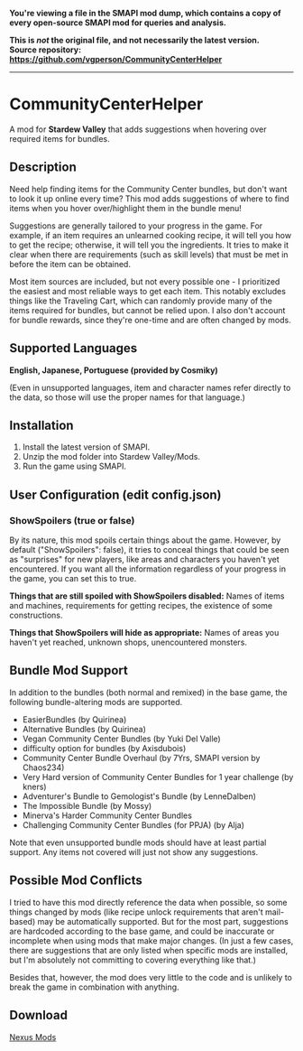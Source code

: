 **You're viewing a file in the SMAPI mod dump, which contains a copy of every open-source SMAPI mod
for queries and analysis.**

**This is _not_ the original file, and not necessarily the latest version.**  
**Source repository: https://github.com/vgperson/CommunityCenterHelper**

----

# CommunityCenterHelper
A mod for **Stardew Valley** that adds suggestions when hovering over required items for bundles.

## Description

Need help finding items for the Community Center bundles, but don't want to look it up online every time? This mod adds suggestions of where to find items when you hover over/highlight them in the bundle menu!

Suggestions are generally tailored to your progress in the game. For example, if an item requires an unlearned cooking recipe, it will tell you how to get the recipe; otherwise, it will tell you the ingredients. It tries to make it clear when there are requirements (such as skill levels) that must be met in before the item can be obtained.

Most item sources are included, but not every possible one - I prioritized the easiest and most reliable ways to get each item. This notably excludes things like the Traveling Cart, which can randomly provide many of the items required for bundles, but cannot be relied upon. I also don't account for bundle rewards, since they're one-time and are often changed by mods.

## Supported Languages

**English, Japanese, Portuguese (provided by Cosmiky)**

(Even in unsupported languages, item and character names refer directly to the data, so those will use the proper names for that language.)

## Installation
1. Install the latest version of SMAPI.
2. Unzip the mod folder into Stardew Valley/Mods.
3. Run the game using SMAPI.

## User Configuration (edit config.json)
### ShowSpoilers (true or false)
By its nature, this mod spoils certain things about the game. However, by default ("ShowSpoilers": false), it tries to conceal things that could be seen as "surprises" for new players, like areas and characters you haven't yet encountered. If you want all the information regardless of your progress in the game, you can set this to true.

**Things that are still spoiled with ShowSpoilers disabled:** Names of items and machines, requirements for getting recipes, the existence of some constructions.

**Things that ShowSpoilers will hide as appropriate:** Names of areas you haven't yet reached, unknown shops, unencountered monsters.

## Bundle Mod Support
In addition to the bundles (both normal and remixed) in the base game, the following bundle-altering mods are supported.

- EasierBundles (by Quirinea)
- Alternative Bundles (by Quirinea)
- Vegan Community Center Bundles (by Yuki Del Valle)
- difficulty option for bundles (by Axisdubois)
- Community Center Bundle Overhaul (by 7Yrs, SMAPI version by Chaos234)
- Very Hard version of Community Center Bundles for 1 year challenge (by kners)
- Adventurer's Bundle to Gemologist's Bundle (by LenneDalben)
- The Impossible Bundle (by Mossy)
- Minerva's Harder Community Center Bundles
- Challenging Community Center Bundles (for PPJA) (by Alja)

Note that even unsupported bundle mods should have at least partial support. Any items not covered will just not show any suggestions.

## Possible Mod Conflicts
I tried to have this mod directly reference the data when possible, so some things changed by mods (like recipe unlock requirements that aren't mail-based) may be automatically supported. But for the most part, suggestions are hardcoded according to the base game, and could be inaccurate or incomplete when using mods that make major changes. (In just a few cases, there are suggestions that are only listed when specific mods are installed, but I'm absolutely not committing to covering everything like that.)

Besides that, however, the mod does very little to the code and is unlikely to break the game in combination with anything.

## Download

[Nexus Mods](https://www.nexusmods.com/stardewvalley/mods/6893/)
